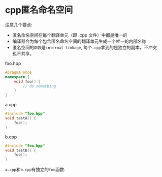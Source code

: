 # cpp匿名命名空间
注意几个要点:

+ 匿名命名空间在每个翻译单元（即 .cpp 文件）中都是唯一的
+ 编译器会为每个包含匿名命名空间的翻译单元生成一个唯一的内部名称
+ 匿名空间的`函数`是`internal linkage`, 每个`.cpp`拿到的是独立的副本，不冲突也不共享。

foo.hpp
```cpp
#pragma once
namespace {
    void foo() {
        // do something
    }
}
```

a.cpp
```cpp
#include "foo.hpp"
void testA() {
    foo();
}
```
b.cpp
```cpp
#include "foo.hpp"
void testB() {
    foo();
}
```

```a.cpp```和```b.cpp```有独立的```foo```函数.

